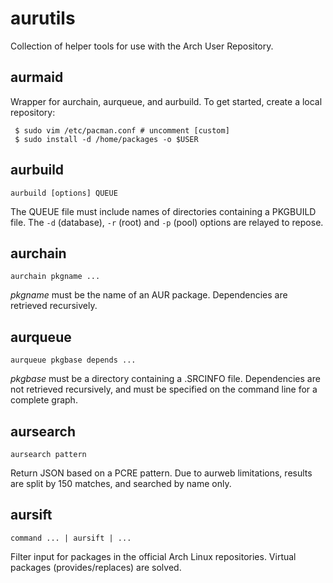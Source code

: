 # aurutils

Collection of helper tools for use with the Arch User Repository.

## aurmaid

Wrapper for aurchain, aurqueue, and aurbuild. To get started, create a local repository:

```
 $ sudo vim /etc/pacman.conf # uncomment [custom]
 $ sudo install -d /home/packages -o $USER
```

## aurbuild

```aurbuild [options] QUEUE```

The QUEUE file must include names of directories containing a PKGBUILD file. The ```-d``` (database), ```-r``` (root) and ```-p``` (pool) options are relayed to repose.

## aurchain

```aurchain pkgname ...```

_pkgname_ must be the name of an AUR package. Dependencies are retrieved recursively.

## aurqueue

```aurqueue pkgbase depends ...```

_pkgbase_ must be a directory containing a .SRCINFO file. Dependencies are not retrieved recursively, and must be specified on the command line for a complete graph.

## aursearch

```aursearch pattern```

Return JSON based on a PCRE pattern. Due to aurweb limitations, results are split by 150 matches, and searched by name only.

## aursift

```command ... | aursift | ...```

Filter input for packages in the official Arch Linux repositories. Virtual packages (provides/replaces) are solved.
